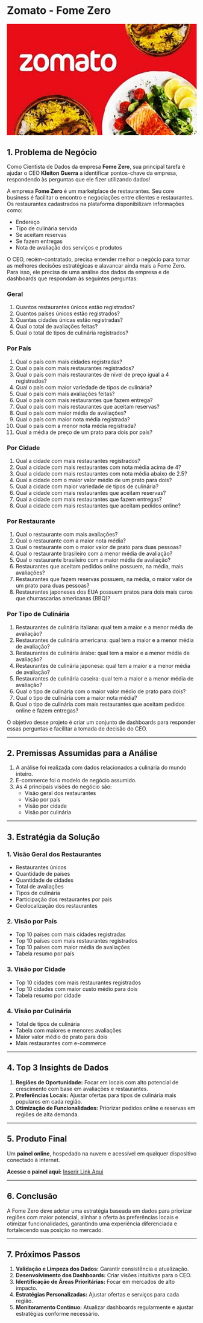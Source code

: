 # Zomato - Fome Zero

<div align="center">
  <img src="logo-inicio.jpg" alt="Tela Fundo" />
</div>

## 1. Problema de Negócio

Como Cientista de Dados da empresa **Fome Zero**, sua principal tarefa é ajudar o CEO **Kleiton Guerra** a identificar pontos-chave da empresa, respondendo às perguntas que ele fizer utilizando dados!

A empresa **Fome Zero** é um marketplace de restaurantes. Seu core business é facilitar o encontro e negociações entre clientes e restaurantes. Os restaurantes cadastrados na plataforma disponibilizam informações como:

- Endereço
- Tipo de culinária servida
- Se aceitam reservas
- Se fazem entregas
- Nota de avaliação dos serviços e produtos

O CEO, recém-contratado, precisa entender melhor o negócio para tomar as melhores decisões estratégicas e alavancar ainda mais a Fome Zero. Para isso, ele precisa de uma análise dos dados da empresa e de dashboards que respondam às seguintes perguntas:

### **Geral**

1. Quantos restaurantes únicos estão registrados?
2. Quantos países únicos estão registrados?
3. Quantas cidades únicas estão registradas?
4. Qual o total de avaliações feitas?
5. Qual o total de tipos de culinária registrados?

### **Por País**

1. Qual o país com mais cidades registradas?
2. Qual o país com mais restaurantes registrados?
3. Qual o país com mais restaurantes de nível de preço igual a 4 registrados?
4. Qual o país com maior variedade de tipos de culinária?
5. Qual o país com mais avaliações feitas?
6. Qual o país com mais restaurantes que fazem entrega?
7. Qual o país com mais restaurantes que aceitam reservas?
8. Qual o país com maior média de avaliações?
9. Qual o país com maior nota média registrada?
10. Qual o país com a menor nota média registrada?
11. Qual a média de preço de um prato para dois por país?

### **Por Cidade**

1. Qual a cidade com mais restaurantes registrados?
2. Qual a cidade com mais restaurantes com nota média acima de 4?
3. Qual a cidade com mais restaurantes com nota média abaixo de 2.5?
4. Qual a cidade com o maior valor médio de um prato para dois?
5. Qual a cidade com maior variedade de tipos de culinária?
6. Qual a cidade com mais restaurantes que aceitam reservas?
7. Qual a cidade com mais restaurantes que fazem entregas?
8. Qual a cidade com mais restaurantes que aceitam pedidos online?

### **Por Restaurante**

1. Qual o restaurante com mais avaliações?
2. Qual o restaurante com a maior nota média?
3. Qual o restaurante com o maior valor de prato para duas pessoas?
4. Qual o restaurante brasileiro com a menor média de avaliação?
5. Qual o restaurante brasileiro com a maior média de avaliação?
6. Restaurantes que aceitam pedidos online possuem, na média, mais avaliações?
7. Restaurantes que fazem reservas possuem, na média, o maior valor de um prato para duas pessoas?
8. Restaurantes japoneses dos EUA possuem pratos para dois mais caros que churrascarias americanas (BBQ)?

### **Por Tipo de Culinária**

1. Restaurantes de culinária italiana: qual tem a maior e a menor média de avaliação?
2. Restaurantes de culinária americana: qual tem a maior e a menor média de avaliação?
3. Restaurantes de culinária árabe: qual tem a maior e a menor média de avaliação?
4. Restaurantes de culinária japonesa: qual tem a maior e a menor média de avaliação?
5. Restaurantes de culinária caseira: qual tem a maior e a menor média de avaliação?
6. Qual o tipo de culinária com o maior valor médio de prato para dois?
7. Qual o tipo de culinária com a maior nota média?
8. Qual o tipo de culinária com mais restaurantes que aceitam pedidos online e fazem entregas?

O objetivo desse projeto é criar um conjunto de dashboards para responder essas perguntas e facilitar a tomada de decisão do CEO.

---

## 2. Premissas Assumidas para a Análise

1. A análise foi realizada com dados relacionados a culinária do mundo inteiro.
2. E-commerce foi o modelo de negócio assumido.
3. As 4 principais visões do negócio são:
   - Visão geral dos restaurantes
   - Visão por país
   - Visão por cidade
   - Visão por culinária

---

## 3. Estratégia da Solução

### **1. Visão Geral dos Restaurantes**
- Restaurantes únicos
- Quantidade de países
- Quantidade de cidades
- Total de avaliações
- Tipos de culinária
- Participação dos restaurantes por país
- Geolocalização dos restaurantes

### **2. Visão por País**
- Top 10 países com mais cidades registradas
- Top 10 países com mais restaurantes registrados
- Top 10 países com maior média de avaliações
- Tabela resumo por país

### **3. Visão por Cidade**
- Top 10 cidades com mais restaurantes registrados
- Top 10 cidades com maior custo médio para dois
- Tabela resumo por cidade

### **4. Visão por Culinária**
- Total de tipos de culinária
- Tabela com maiores e menores avaliações
- Maior valor médio de prato para dois
- Mais restaurantes com e-commerce

---

## 4. Top 3 Insights de Dados

1. **Regiões de Oportunidade:** Focar em locais com alto potencial de crescimento com base em avaliações e restaurantes.
2. **Preferências Locais:** Ajustar ofertas para tipos de culinária mais populares em cada região.
3. **Otimização de Funcionalidades:** Priorizar pedidos online e reservas em regiões de alta demanda.

---

## 5. Produto Final

Um **painel online**, hospedado na nuvem e acessível em qualquer dispositivo conectado à internet.

**Acesse o painel aqui:** [Inserir Link Aqui](#)

---

## 6. Conclusão

A Fome Zero deve adotar uma estratégia baseada em dados para priorizar regiões com maior potencial, alinhar a oferta às preferências locais e otimizar funcionalidades, garantindo uma experiência diferenciada e fortalecendo sua posição no mercado.

---

## 7. Próximos Passos

1. **Validação e Limpeza dos Dados:** Garantir consistência e atualização.
2. **Desenvolvimento dos Dashboards:** Criar visões intuitivas para o CEO.
3. **Identificação de Áreas Prioritárias:** Focar em mercados de alto impacto.
4. **Estratégias Personalizadas:** Ajustar ofertas e serviços para cada região.
5. **Monitoramento Contínuo:** Atualizar dashboards regularmente e ajustar estratégias conforme necessário.

